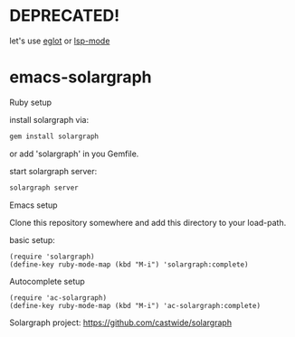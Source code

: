 # DEPRECATED!

let's use [eglot](https://github.com/joaotavora/eglot) or [lsp-mode](https://github.com/emacs-lsp/lsp-mode)

# emacs-solargraph

Ruby setup

install solargraph via:
```bash
gem install solargraph
```

or add 'solargraph' in you Gemfile.

start solargraph server:
```bash
solargraph server
```

Emacs setup

Clone this repository somewhere and add this directory to your load-path.

basic setup:

```elisp
(require 'solargraph)
(define-key ruby-mode-map (kbd "M-i") 'solargraph:complete)
```

Autocomplete setup

```elisp
(require 'ac-solargraph)
(define-key ruby-mode-map (kbd "M-i") 'ac-solargraph:complete)
```

Solargraph project: https://github.com/castwide/solargraph
